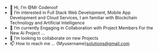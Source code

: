 - 👋 Hi, I’m @Mr Coderoof
- 👀 I’m interested in Full Stack Web Development, Mobile App Development and Cloud Services, I am familiar with Blockchain Technology and Artificial Intelligence
- 🌱 I’m currently Engaging in Collaboration with Project Members For the New Ai Project ...
- 💞️ I’m looking to collaborate on new Projects 
- 📫 How to reach me ... {Myusername}solutions@gmail.com

<!---
coderoofsit/coderoofsit is a ✨ special ✨ repository because its `README.md` (this file) appears on your GitHub profile.
You can click the Preview link to take a look at your changes.
--->
